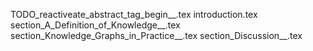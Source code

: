 TODO_reactiveate_abstract_tag_begin__.tex
introduction.tex
section_A_Definition_of_Knowledge__.tex
section_Knowledge_Graphs_in_Practice__.tex
section_Discussion__.tex